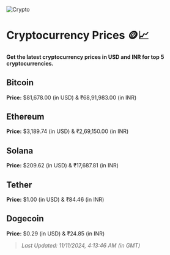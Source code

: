 
![Crypto](https://www.techguide.com.au/wp-content/uploads/2020/11/crypto3.jpeg)

# Cryptocurrency Prices 🪙📈

#### Get the latest cryptocurrency prices in USD and INR for top 5 cryptocurrencies.

## Bitcoin

**Price:** $81,678.00 (in USD) & ₹68,91,983.00 (in INR)

## Ethereum

**Price:** $3,189.74 (in USD) & ₹2,69,150.00 (in INR)

## Solana

**Price:** $209.62 (in USD) & ₹17,687.81 (in INR)

## Tether

**Price:** $1.00 (in USD) & ₹84.46 (in INR)

## Dogecoin

**Price:** $0.29 (in USD) & ₹24.85 (in INR)

> _Last Updated: 11/11/2024, 4:13:46 AM (in GMT)_
